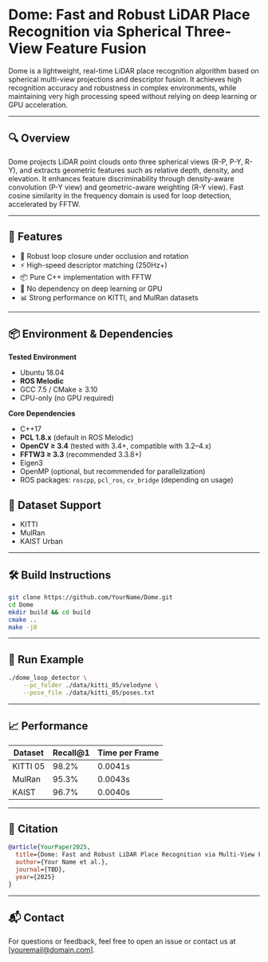 # Dome: Fast and Robust LiDAR Place Recognition via Spherical Three-View Feature Fusion

Dome is a lightweight, real-time LiDAR place recognition algorithm based on spherical multi-view projections and descriptor fusion. It achieves high recognition accuracy and robustness in complex environments, while maintaining very high processing speed without relying on deep learning or GPU acceleration.

---

## 🔍 Overview

Dome projects LiDAR point clouds onto three spherical views (R-P, P-Y, R-Y), and extracts geometric features such as relative depth, density, and elevation. It enhances feature discriminability through density-aware convolution (P-Y view) and geometric-aware weighting (R-Y view). Fast cosine similarity in the frequency domain is used for loop detection, accelerated by FFTW.

---

## 🚀 Features

- 🔁 Robust loop closure under occlusion and rotation
- ⚡ High-speed descriptor matching (250Hz+)
- 📦 Pure C++ implementation with FFTW
- 🔎 No dependency on deep learning or GPU
- 📊 Strong performance on KITTI, and MulRan datasets

---

## 📦 Environment & Dependencies

**Tested Environment**
- Ubuntu 18.04
- **ROS Melodic**
- GCC 7.5 / CMake ≥ 3.10
- CPU-only (no GPU required)

**Core Dependencies**
- C++17
- **PCL 1.8.x**  (default in ROS Melodic)
- **OpenCV ≥ 3.4**  (tested with 3.4+, compatible with 3.2–4.x)
- **FFTW3 ≥ 3.3**  (recommended 3.3.8+)
- Eigen3
- OpenMP (optional, but recommended for parallelization)
- ROS packages: `roscpp`, `pcl_ros`, `cv_bridge` (depending on usage)

## 🧭 Dataset Support

- KITTI
- MulRan
- KAIST Urban

---

## 🛠️ Build Instructions

```bash
git clone https://github.com/YourName/Dome.git
cd Dome
mkdir build && cd build
cmake ..
make -j8
```

---

## 🧪 Run Example

```bash
./dome_loop_detector \
    --pc_folder ./data/kitti_05/velodyne \
    --pose_file ./data/kitti_05/poses.txt
```

---

## 📈 Performance

| Dataset   | Recall@1 | Time per Frame |
|-----------|----------|----------------|
| KITTI 05  | 98.2%    | 0.0041s        |
| MulRan    | 95.3%    | 0.0043s        |
| KAIST     | 96.7%    | 0.0040s        |

---

## 📄 Citation

```bibtex
@article{YourPaper2025,
  title={Dome: Fast and Robust LiDAR Place Recognition via Multi-View Feature Fusion},
  author={Your Name et al.},
  journal={TBD},
  year={2025}
}
```

---

## 📬 Contact

For questions or feedback, feel free to open an issue or contact us at [youremail@domain.com].

